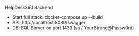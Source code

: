 HelpDesk360 Backend
- Start full stack: docker-compose up --build
- API: http://localhost:8080/swagger
- DB: SQL Server on port 1433 (sa / YourStrong@Passw0rd)
